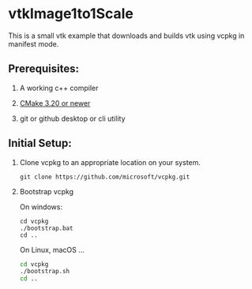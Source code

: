 # vtkImage1to1Scale

This is a small vtk example that downloads and builds vtk using vcpkg in manifest mode.

## Prerequisites:

1. A working c++ compiler

2. [CMake 3.20 or newer](https://cmake.org/download/)

3. git or github desktop or cli utility

## Initial Setup:

1. Clone vcpkg to an appropriate location on your system.
   
   ```shell
   git clone https://github.com/microsoft/vcpkg.git
   ```
   
2. Bootstrap vcpkg
   
   On windows:
   
   ```shell
   cd vcpkg
   ./bootstrap.bat
   cd ..
   ```
   
   On Linux, macOS ...
   
   ```bash
   cd vcpkg
   ./bootstrap.sh
   cd ..
   ```
   
   
   
   

